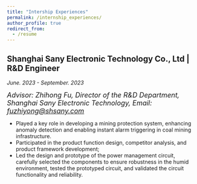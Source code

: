 ```yaml
---
title: "Intership Experiences"
permalink: /internship_experiences/
author_profile: true
redirect_from:
  - /resume
---
```


## Shanghai Sany Electronic Technology Co., Ltd | R&D Engineer  

*June. 2023 - September. 2023*  

*<font size=4>Advisor: Zhihong Fu, Director of the R&D Department, Shanghai Sany Electronic Technology, Email: fuzhiyong@shsany.com</font>*   

- Played a key role in developing a mining protection system, enhancing anomaly detection and enabling instant alarm triggering in coal mining infrastructure. 
- Participated in the product function design, competitor analysis, and product framework development;
- Led the design and prototype of the power management circuit, carefully selected the components to ensure robustness in the humid environment, tested the prototyped circuit, and validated the circuit functionality and reliability. 
